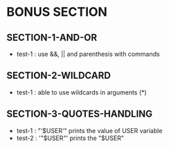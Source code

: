 # BONUS SECTION

## SECTION-1-AND-OR
-	test-1				:	use &&, || and parenthesis with commands 

## SECTION-2-WILDCARD
-	test-1				:	able to use wildcards in arguments (*)

## SECTION-3-QUOTES-HANDLING
-	test-1				:	"'$USER'" prints the value of USER variable
-	test-2				:	'"$USER"' prints the "$USER"